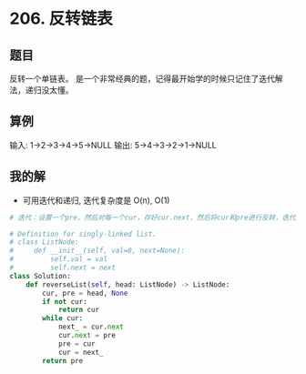 # 206. 反转链表

## 题目
反转一个单链表。 是一个非常经典的题，记得最开始学的时候只记住了迭代解法，递归没太懂。

## 算例
输入: 1->2->3->4->5->NULL
输出: 5->4->3->2->1->NULL

## 我的解
- 可用迭代和递归, 迭代复杂度是 O(n), O(1)
```python
# 迭代：设置一个pre，然后对每一个cur，存好cur.next，然后将cur和pre进行反转，迭代到最后

# Definition for singly-linked list.
# class ListNode:
#     def __init__(self, val=0, next=None):
#         self.val = val
#         self.next = next
class Solution:
    def reverseList(self, head: ListNode) -> ListNode:
        cur, pre = head, None
        if not cur:
            return cur
        while cur:
            next_ = cur.next
            cur.next = pre
            pre = cur
            cur = next_
        return pre
```
